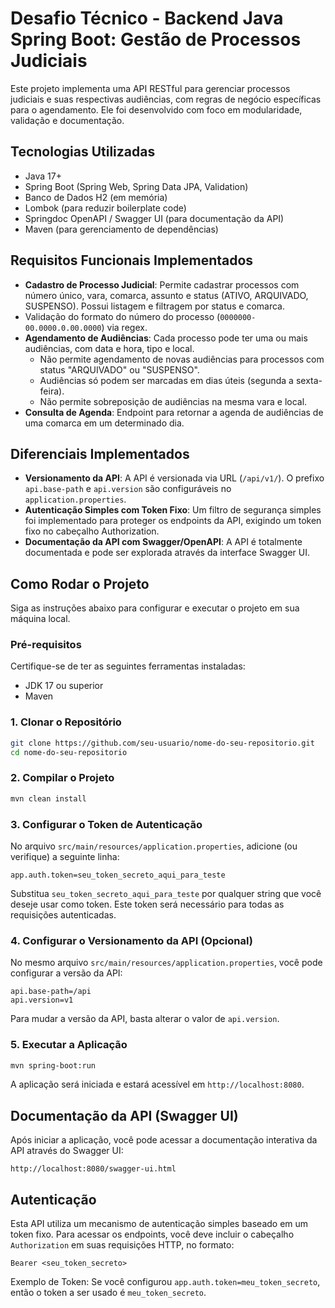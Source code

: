 # Desafio Técnico - Backend Java Spring Boot: Gestão de Processos Judiciais

Este projeto implementa uma API RESTful para gerenciar processos judiciais e suas respectivas audiências, com regras de negócio específicas para o agendamento. Ele foi desenvolvido com foco em modularidade, validação e documentação.

## Tecnologias Utilizadas

- Java 17+
- Spring Boot (Spring Web, Spring Data JPA, Validation)
- Banco de Dados H2 (em memória)
- Lombok (para reduzir boilerplate code)
- Springdoc OpenAPI / Swagger UI (para documentação da API)
- Maven (para gerenciamento de dependências)

## Requisitos Funcionais Implementados

- **Cadastro de Processo Judicial**: Permite cadastrar processos com número único, vara, comarca, assunto e status (ATIVO, ARQUIVADO, SUSPENSO). Possui listagem e filtragem por status e comarca.
- Validação do formato do número do processo (`0000000-00.0000.0.00.0000`) via regex.
- **Agendamento de Audiências**: Cada processo pode ter uma ou mais audiências, com data e hora, tipo e local.
  - Não permite agendamento de novas audiências para processos com status "ARQUIVADO" ou "SUSPENSO".
  - Audiências só podem ser marcadas em dias úteis (segunda a sexta-feira).
  - Não permite sobreposição de audiências na mesma vara e local.
- **Consulta de Agenda**: Endpoint para retornar a agenda de audiências de uma comarca em um determinado dia.

## Diferenciais Implementados

- **Versionamento da API**: A API é versionada via URL (`/api/v1/`). O prefixo `api.base-path` e `api.version` são configuráveis no `application.properties`.
- **Autenticação Simples com Token Fixo**: Um filtro de segurança simples foi implementado para proteger os endpoints da API, exigindo um token fixo no cabeçalho Authorization.
- **Documentação da API com Swagger/OpenAPI**: A API é totalmente documentada e pode ser explorada através da interface Swagger UI.

## Como Rodar o Projeto

Siga as instruções abaixo para configurar e executar o projeto em sua máquina local.

### Pré-requisitos

Certifique-se de ter as seguintes ferramentas instaladas:

- JDK 17 ou superior
- Maven

### 1. Clonar o Repositório

```bash
git clone https://github.com/seu-usuario/nome-do-seu-repositorio.git
cd nome-do-seu-repositorio
```

### 2. Compilar o Projeto

```bash
mvn clean install
```

### 3. Configurar o Token de Autenticação

No arquivo `src/main/resources/application.properties`, adicione (ou verifique) a seguinte linha:

```properties
app.auth.token=seu_token_secreto_aqui_para_teste
```

Substitua `seu_token_secreto_aqui_para_teste` por qualquer string que você deseje usar como token. Este token será necessário para todas as requisições autenticadas.

### 4. Configurar o Versionamento da API (Opcional)

No mesmo arquivo `src/main/resources/application.properties`, você pode configurar a versão da API:

```properties
api.base-path=/api
api.version=v1
```

Para mudar a versão da API, basta alterar o valor de `api.version`.

### 5. Executar a Aplicação

```bash
mvn spring-boot:run
```

A aplicação será iniciada e estará acessível em `http://localhost:8080`.

## Documentação da API (Swagger UI)

Após iniciar a aplicação, você pode acessar a documentação interativa da API através do Swagger UI:

```
http://localhost:8080/swagger-ui.html
```

## Autenticação

Esta API utiliza um mecanismo de autenticação simples baseado em um token fixo. Para acessar os endpoints, você deve incluir o cabeçalho `Authorization` em suas requisições HTTP, no formato:

```
Bearer <seu_token_secreto>
```

Exemplo de Token: Se você configurou `app.auth.token=meu_token_secreto`, então o token a ser usado é `meu_token_secreto`.